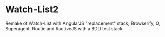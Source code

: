 Watch-List2
===========

Remake of Watch-List with AngularJS "replacement" stack; Browserify, Q, Superagent, Routie and RactiveJS with a BDD test stack
